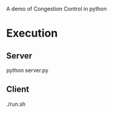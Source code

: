 A demo of Congestion Control in python

# Execution
## Server
python server.py

## Client
./run.sh


